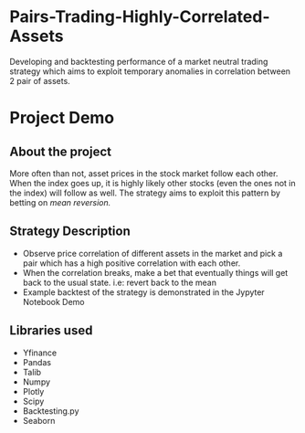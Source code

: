 # Pairs-Trading-Highly-Correlated-Assets
Developing and backtesting performance of a market neutral trading strategy which aims to exploit temporary anomalies in correlation between 2 pair of assets.

# Project Demo


## About the project

More often than not, asset prices in the stock market follow each other. When the index goes up, it is highly likely other stocks (even the ones not in the index) will follow as well. The strategy aims to exploit this pattern by betting on *mean reversion.*

## Strategy Description
* Observe price correlation of different assets in the market and pick a pair which has a high positive correlation with each other.
* When the correlation breaks, make a bet that eventually things will get back to the usual state. i.e: revert back to the mean
* Example backtest of the strategy is demonstrated in the Jypyter Notebook Demo

## Libraries used
+ Yfinance
+ Pandas
+ Talib
+ Numpy
+ Plotly
+ Scipy
+ Backtesting.py
+ Seaborn
